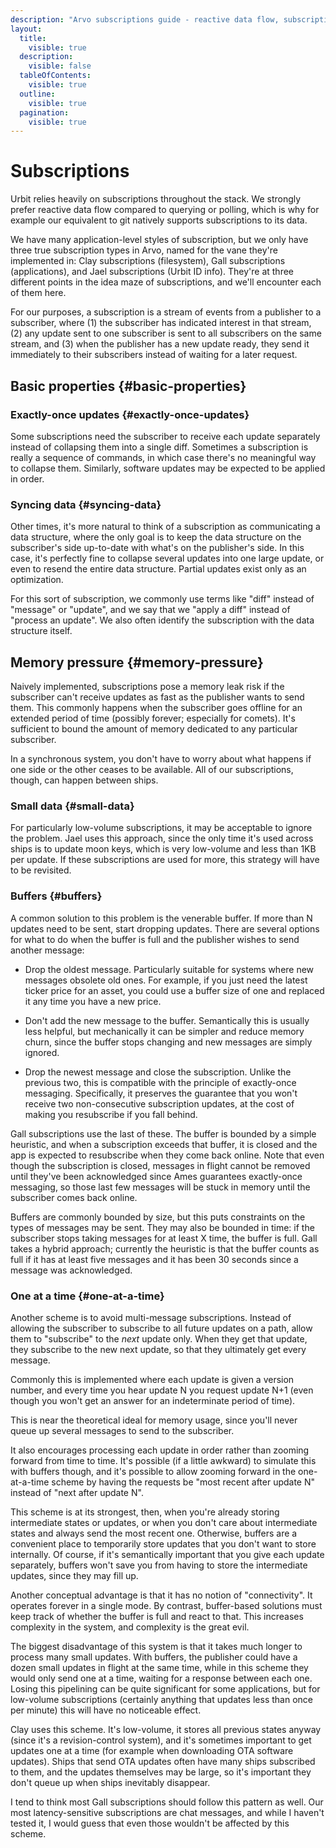 ```yaml
---
description: "Arvo subscriptions guide - reactive data flow, subscription types, Clay/Gall/Jael subscriptions, and stream mechanics."
layout:
  title:
    visible: true
  description:
    visible: false
  tableOfContents:
    visible: true
  outline:
    visible: true
  pagination:
    visible: true
---
```


# Subscriptions

Urbit relies heavily on subscriptions throughout the stack. We strongly prefer reactive data flow compared to querying or polling, which is why for example our equivalent to git natively supports subscriptions to its data.

We have many application-level styles of subscription, but we only have three true subscription types in Arvo, named for the vane they're implemented in: Clay subscriptions (filesystem), Gall subscriptions (applications), and Jael subscriptions (Urbit ID info). They're at three different points in the idea maze of subscriptions, and we'll encounter each of them here.

For our purposes, a subscription is a stream of events from a publisher to a subscriber, where (1) the subscriber has indicated interest in that stream, (2) any update sent to one subscriber is sent to all subscribers on the same stream, and (3) when the publisher has a new update ready, they send it immediately to their subscribers instead of waiting for a later request.

## Basic properties {#basic-properties}

### Exactly-once updates {#exactly-once-updates}

Some subscriptions need the subscriber to receive each update separately instead of collapsing them into a single diff. Sometimes a subscription is really a sequence of commands, in which case there's no meaningful way to collapse them. Similarly, software updates may be expected to be applied in order.

### Syncing data {#syncing-data}

Other times, it's more natural to think of a subscription as communicating a data structure, where the only goal is to keep the data structure on the subscriber's side up-to-date with what's on the publisher's side. In this case, it's perfectly fine to collapse several updates into one large update, or even to resend the entire data structure. Partial updates exist only as an optimization.

For this sort of subscription, we commonly use terms like "diff" instead of "message" or "update", and we say that we "apply a diff" instead of "process an update". We also often identify the subscription with the data structure itself.

## Memory pressure {#memory-pressure}

Naively implemented, subscriptions pose a memory leak risk if the subscriber can't receive updates as fast as the publisher wants to send them. This commonly happens when the subscriber goes offline for an extended period of time (possibly forever; especially for comets). It's sufficient to bound the amount of memory dedicated to any particular subscriber.

In a synchronous system, you don't have to worry about what happens if one side or the other ceases to be available. All of our subscriptions, though, can happen between ships.

### Small data {#small-data}

For particularly low-volume subscriptions, it may be acceptable to ignore the problem. Jael uses this approach, since the only time it's used across ships is to update moon keys, which is very low-volume and less than 1KB per update. If these subscriptions are used for more, this strategy will have to be revisited.

### Buffers {#buffers}

A common solution to this problem is the venerable buffer. If more than N updates need to be sent, start dropping updates. There are several options for what to do when the buffer is full and the publisher wishes to send another message:

- Drop the oldest message. Particularly suitable for systems where new messages obsolete old ones. For example, if you just need the latest ticker price for an asset, you could use a buffer size of one and replaced it any time you have a new price.

- Don't add the new message to the buffer. Semantically this is usually less helpful, but mechanically it can be simpler and reduce memory churn, since the buffer stops changing and new messages are simply ignored.

- Drop the newest message and close the subscription. Unlike the previous two, this is compatible with the principle of exactly-once messaging. Specifically, it preserves the guarantee that you won't receive two non-consecutive subscription updates, at the cost of making you resubscribe if you fall behind.

Gall subscriptions use the last of these. The buffer is bounded by a simple heuristic, and when a subscription exceeds that buffer, it is closed and the app is expected to resubscribe when they come back online. Note that even though the subscription is closed, messages in flight cannot be removed until they've been acknowledged since Ames guarantees exactly-once messaging, so those last few messages will be stuck in memory until the subscriber comes back online.

Buffers are commonly bounded by size, but this puts constraints on the types of messages may be sent. They may also be bounded in time: if the subscriber stops taking messages for at least X time, the buffer is full. Gall takes a hybrid approach; currently the heuristic is that the buffer counts as full if it has at least five messages and it has been 30 seconds since a message was acknowledged.

### One at a time {#one-at-a-time}

Another scheme is to avoid multi-message subscriptions. Instead of allowing the subscriber to subscribe to all future updates on a path, allow them to "subscribe" to the _next_ update only. When they get that update, they subscribe to the new next update, so that they ultimately get every message.

Commonly this is implemented where each update is given a version number, and every time you hear update N you request update N+1 (even though you won't get an answer for an indeterminate period of time).

This is near the theoretical ideal for memory usage, since you'll never queue up several messages to send to the subscriber.

It also encourages processing each update in order rather than zooming forward from time to time. It's possible (if a little awkward) to simulate this with buffers though, and it's possible to allow zooming forward in the one-at-a-time scheme by having the requests be "most recent after update N" instead of "next after update N".

This scheme is at its strongest, then, when you're already storing intermediate states or updates, or when you don't care about intermediate states and always send the most recent one. Otherwise, buffers are a convenient place to temporarily store updates that you don't want to store internally. Of course, if it's semantically important that you give each update separately, buffers won't save you from having to store the intermediate updates, since they may fill up.

Another conceptual advantage is that it has no notion of "connectivity". It operates forever in a single mode. By contrast, buffer-based solutions must keep track of whether the buffer is full and react to that. This increases complexity in the system, and complexity is the great evil.

The biggest disadvantage of this system is that it takes much longer to process many small updates. With buffers, the publisher could have a dozen small updates in flight at the same time, while in this scheme they would only send one at a time, waiting for a response between each one. Losing this pipelining can be quite significant for some applications, but for low-volume subscriptions (certainly anything that updates less than once per minute) this will have no noticeable effect.

Clay uses this scheme. It's low-volume, it stores all previous states anyway (since it's a revision-control system), and it's sometimes important to get updates one at a time (for example when downloading OTA software updates). Ships that send OTA updates often have many ships subscribed to them, and the updates themselves may be large, so it's important they don't queue up when ships inevitably disappear.

I tend to think most Gall subscriptions should follow this pattern as well. Our most latency-sensitive subscriptions are chat messages, and while I haven't tested it, I would guess that even those wouldn't be affected by this scheme.
